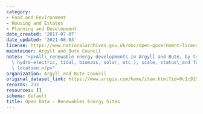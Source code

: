 ```yaml
---
category:
- Food and Environment
- Housing and Estates
- Planning and Development
date_created: '2017-07-07'
date_updated: '2021-08-03'
license: https://www.nationalarchives.gov.uk/doc/open-government-licence/version/3/
maintainer: Argyll and Bute Council
notes: "<p>All\_renewable energy developments in Argyll and Bute, by type (e.g. windfarms,\
  \ hydro-electric, tidal, biomass, solar, etc.), scale, status\_and for a specific\
  \ location.</p>"
organization: Argyll and Bute Council
original_dataset_link: https://www.arcgis.com/home/item.html?id=0c1c919409754d6db29f710fabd591c2
records: 733
resources: []
schema: default
title: Open Data - Renewables Energy Sites
---
```

